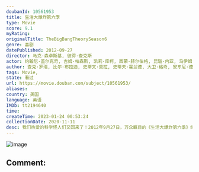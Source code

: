 ```yaml
---
doubanId: 10561953
title: 生活大爆炸第六季
type: Movie
score: 9.1
myRating: 
originalTitle: TheBigBangTheorySeason6
genre: 喜剧
datePublished: 2012-09-27
director: 马克·森卓斯基, 彼得·查克斯
actor: 约翰尼·盖尔克奇, 吉姆·帕森斯, 凯莉·库柯, 西蒙·赫尔伯格, 昆瑙·内亚, 马伊姆·拜力克, 梅丽莎·劳奇, 玛尔戈·哈什曼, 雷吉娜·金, 威尔·惠顿, 凯文·苏斯曼, 凯特·米库奇, 卡洛儿·安·苏西, 派珀·麦肯锡·哈里斯, 马特·巴特格里亚, 米根·费伊, 巴兹·奥德林, 莱瓦尔·伯顿, 瑞恩·卡特赖特, 凯西·山德尔, 鲍勃·纽哈特, 威廉·斯坦福德·戴维斯, 戴金·马修斯, undefined, 布莱恩·波塞恩, 帕沙·, 约翰·罗斯·鲍伊, 乔什·布雷纳
author: 查克·罗瑞, 比尔·布拉迪, 史蒂文·莫拉, 史蒂夫·霍兰德, 大卫·格奇, 安东尼·德尔·布罗科洛, 塔拉·埃尔南德斯, 吉姆·雷诺兹, 埃里克·卡普兰, 玛丽亚·法拉利
tags: Movie, 
state: 看过
url: https://movie.douban.com/subject/10561953/
aliases: 
country: 美国
language: 英语
IMDb: tt2194640
time: 
createTime: 2023-01-24 00:53:24
collectionDate: 2020-11-11
desc: 我们热爱的科学怪人们又回来了！2012年9月27日，万众瞩目的《生活大爆炸第六季》终于在美国电视台开播。在这一季里，四个天才依旧过着他们轻松又爆笑的宅生活，同时，更多的难题和困境需要他们来面对和解决...
---
```


![image](p2184701647.jpg)

Comment: 
---

